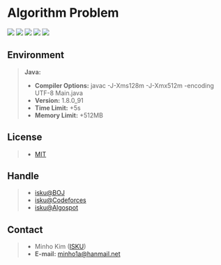 # Algorithm Problem
[![](https://d2gd6pc034wcta.cloudfront.net/images/logo.png)](https://www.acmicpc.net)
[![](http://st.codeforces.com/s/37194/images/codeforces-logo-with-telegram.png)](http://codeforces.com)
[![](https://algospot.com/static/images/logo.png)](https://algospot.com/)
[![](https://upload.wikimedia.org/wikipedia/en/e/e8/Icpc_logo.png)](https://icpc.baylor.edu)
[![](https://code.google.com/codejam/contest/static/logo_image1.gif)](https://code.google.com/codejam)


Environment
----------
> **Java:**
> - **Compiler Options:**  javac -J-Xms128m -J-Xmx512m -encoding UTF-8 Main.java
> - **Version:**  1.8.0_91
> - **Time Limit:**  +5s
> - **Memory Limit:**  +512MB


License
----------
> - [MIT](LICENSE)


Handle
----------
> - [isku@BOJ](https://www.acmicpc.net/user/isku)
> - [isku@Codeforces](http://codeforces.com/profile/isku)
> - [isku@Algospot](https://algospot.com/user/profile/25929)


Contact
----------
> - Minho Kim ([ISKU](https://github.com/ISKU))
> - **E-mail:** minho1a@hanmail.net
